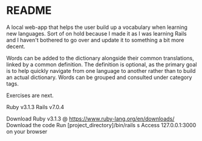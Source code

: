 # README

A local web-app that helps the user build up a vocabulary when learning new languages. Sort of on hold because I made it as I was learning Rails and I haven't bothered to go over and update it to something a bit more decent.

Words can be added to the dictionary alongside their common translations, linked by a common definition. The definition is optional, as the primary goal is to help quickly navigate from one language to another rather than to build an actual dictionary. Words can be grouped and consulted under category tags.

Exercises are next.

Ruby v3.1.3
Rails v7.0.4

Download Ruby v3.1.3 @ https://www.ruby-lang.org/en/downloads/
Download the code
Run [project_directory]/bin/rails s
Access 127.0.0.1:3000 on your browser
